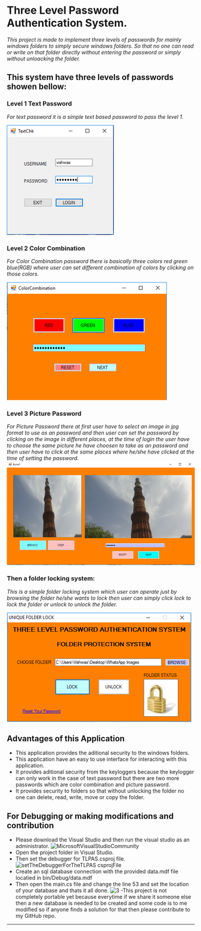 # **Three Level Password Authentication System.**
_This project is made to implement three levels of passwords for mainly windows folders to simply secure windows folders. So that no one can read or write on that folder directly without entering the password or simply without unloacking the folder._

## This system have three levels of passwords showen bellow:

### Level 1 Text Password
_For text password it is a simple text based password to pass the level 1._

![LoginText](LoginText.PNG)
### Level 2 Color Combination
_For Color Combination password there is basically three colors red green blue(RGB) where user can set different combination of colors by clicking on those colors._

![color](color.PNG)
### Level 3 Picture Password
_For Picture Password there at first user have to select an image in jpg format to use as an password and then user can set the password by clicking on the image in different places, at the time of login the user have to choose the same picture he have choosen to take as an password and then user have to click at the same places where he/she have clicked at the time of setting the password._
![picture](picture.PNG)
### Then a folder locking system:
_This is a simple folder locking system which user can operate just by browsing the folder he/she wants to lock then user can simply click lock to lock the folder or unlock to unlock the folder._

![folder loc](folder%20loc.PNG)
## Advantages of this Application
- This application provides the aditional security to the windows folders.
- This application have an easy to use interface for interacting with this application.
- It provides aditional security from the keyloggers because the keylogger can only work in the case of text password but there are two more passwords which are color combination and picture password.
- It provides security to folders so that without unlocking the folder no one can delete, read, write, move or copy the folder.

## For Debugging or making modifications and contribution 
- Please download the Visual Studio and then run the visual studio as an administrator.
 ![MicrosoftVisualStudioCommunity](https://user-images.githubusercontent.com/29708159/109824689-10c4c380-7c5f-11eb-8790-c60ec767b717.PNG)
- Open the project folder in Visual Studio.
- Then set the debugger for TLPAS.csproj file.
 ![setTheDebuggerForTheTLPAS csprojFile](https://user-images.githubusercontent.com/29708159/109825000-64cfa800-7c5f-11eb-8cfc-93a045d0ea82.PNG)
- Create an sql database connection with the provided data.mdf file locatied in bin/Debug/data.mdf
- Then open the main.cs file and change the line 53 and set the location of your database and thats it all done.
 ![3](https://user-images.githubusercontent.com/29708159/109827839-18d23280-7c62-11eb-8313-4e346017859c.PNG)
-This project is not completely portable yet because everytime if we share it someone else then a new database is needed to be created and some code is to me modified so if anyone finds a solution for that then please contribute to my GitHub repo.


----
